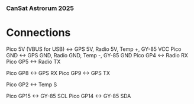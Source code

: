 ### CanSat Astrorum 2025

# Connections

Pico 5V (VBUS for USB) <-> GPS 5V,  Radio 5V,  Temp +, GY-85 VCC
Pico GND               <-> GPS GND, Radio GND, Temp -, GY-85 GND
Pico GP4 <-> Radio RX
Pico GP5 <-> Radio TX

Pico GP8 <-> GPS RX
Pico GP9 <-> GPS TX

Pico GP2 <-> Temp S

Pico GP15 <-> GY-85 SCL
Pico GP14 <-> GY-85 SDA